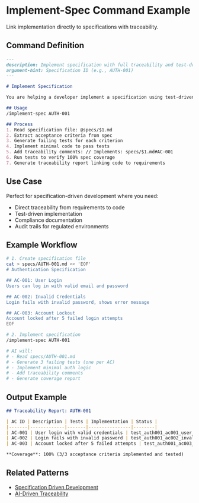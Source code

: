 # Implement-Spec Command Example

Link implementation directly to specifications with traceability.

## Command Definition

```markdown
---
description: Implement specification with full traceability and test-driven development
argument-hint: Specification ID (e.g., AUTH-001)
---

# Implement Specification

You are helping a developer implement a specification using test-driven development with full traceability from requirements to code.

## Usage
/implement-spec AUTH-001

## Process
1. Read specification file: @specs/$1.md
2. Extract acceptance criteria from spec
3. Generate failing tests for each criterion
4. Implement minimal code to pass tests
5. Add traceability comments: // Implements: specs/$1.md#AC-001
6. Run tests to verify 100% spec coverage
7. Generate traceability report linking code to requirements
```

## Use Case

Perfect for specification-driven development where you need:
- Direct traceability from requirements to code
- Test-driven implementation
- Compliance documentation
- Audit trails for regulated environments

## Example Workflow

```bash
# 1. Create specification file
cat > specs/AUTH-001.md << 'EOF'
# Authentication Specification

## AC-001: User Login
Users can log in with valid email and password

## AC-002: Invalid Credentials
Login fails with invalid password, shows error message

## AC-003: Account Lockout
Account locked after 5 failed login attempts
EOF

# 2. Implement specification
/implement-spec AUTH-001

# AI will:
# - Read specs/AUTH-001.md
# - Generate 3 failing tests (one per AC)
# - Implement minimal auth logic
# - Add traceability comments
# - Generate coverage report
```

## Output Example

```markdown
## Traceability Report: AUTH-001

| AC ID | Description | Tests | Implementation | Status |
|-------|-------------|-------|----------------|--------|
| AC-001 | User login with valid credentials | test_auth001_ac001_user_login_success | src/auth.py:login() | ✅ PASS |
| AC-002 | Login fails with invalid password | test_auth001_ac002_invalid_password | src/auth.py:login() | ✅ PASS |
| AC-003 | Account locked after 5 failed attempts | test_auth001_ac003_account_lockout | src/auth.py:login() | ✅ PASS |

**Coverage**: 100% (3/3 acceptance criteria implemented and tested)
```

## Related Patterns

- [Specification Driven Development](../../README.md#specification-driven-development)
- [AI-Driven Traceability](../../README.md#ai-driven-traceability)
